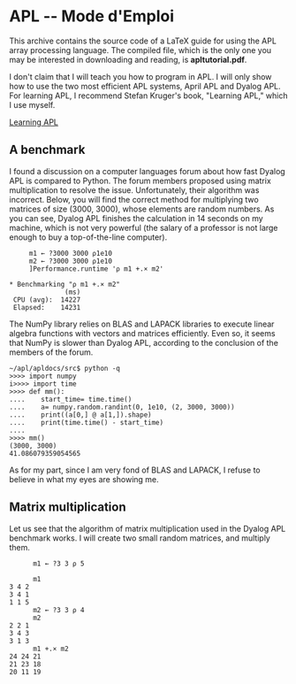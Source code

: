 # APL -- Mode d'Emploi
This archive contains the source code
of a LaTeX guide for using the APL array
processing language. The compiled file,
which is the only one you may be interested
in downloading and reading, is **apltutorial.pdf**.

I don't claim that I will teach you how
to program in APL. I will only show how
to use the two most efficient APL systems,
April APL and Dyalog APL. For learning APL,
I recommend Stefan Kruger's book,
"Learning APL," which I use myself.

[Learning APL](https://xpqz.github.io/learnapl/intro.html)

## A benchmark
I found a discussion on a computer languages
forum about how fast Dyalog APL is compared
to Python. The forum members proposed using
matrix multiplication to resolve the issue.
Unfortunately, their algorithm was incorrect.
Below, you will find the correct method for
multiplying two matrices of size (3000, 3000),
whose elements are random numbers.
As you can see, Dyalog APL finishes the
calculation in 14 seconds on my machine,
which is not very powerful (the salary of
a professor is not large enough to buy
a top-of-the-line computer).

```
     m1 ← ?3000 3000 ⍴1e10
     m2 ← ?3000 3000 ⍴1e10
     ]Performance.runtime '⍴ m1 +.× m2'

* Benchmarking "⍴ m1 +.× m2"
              (ms)
 CPU (avg):  14227
 Elapsed:    14231
```
The NumPy library relies on BLAS and LAPACK
libraries to execute linear algebra functions
with vectors and matrices efficiently. Even so,
it seems that NumPy is slower than Dyalog APL,
according to the conclusion of the members
of the forum.

```
~/apl/apldocs/src$ python -q
>>>> import numpy
i>>>> import time
>>>> def mm():
....    start_time= time.time()
....    a= numpy.random.randint(0, 1e10, (2, 3000, 3000))
....    print((a[0,] @ a[1,]).shape)
....    print(time.time() - start_time)
....    
>>>> mm()
(3000, 3000)
41.086079359054565
```
As for my part, since I am very fond
of BLAS and LAPACK, I refuse to believe
in what my eyes are showing me.

## Matrix multiplication
Let us see that the algorithm of matrix
multiplication used in the Dyalog APL
benchmark works. I will create two small
random matrices, and multiply them.

```
      m1 ← ?3 3 ⍴ 5

      m1
3 4 2
3 4 1
1 1 5
      m2 ← ?3 3 ⍴ 4
      m2
2 2 1
3 4 3
3 1 3
      m1 +.× m2
24 24 21
21 23 18
20 11 19
```

